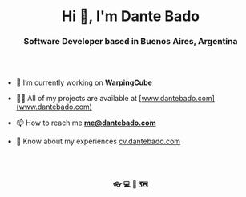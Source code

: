 <h1 align="center">Hi 👋, I'm Dante Bado</h1>
<h3 align="center">Software Developer based in Buenos Aires, Argentina</h3>

<br/><br/>

- 🔭 I’m currently working on **WarpingCube**

- 👨‍💻 All of my projects are available at [www.dantebado.com](www.dantebado.com)

- 📫 How to reach me **me@dantebado.com**

- 📄 Know about my experiences [cv.dantebado.com](cv.dantebado.com)

<br/><br/>

<h4 align="center">👓 💻 🎹 🗺️</h4>
